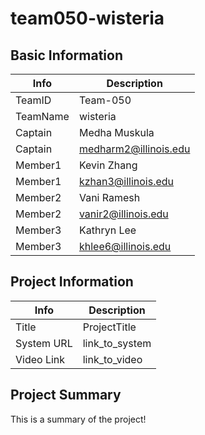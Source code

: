 # team050-wisteria

## Basic Information

| Info     | Description           |
| -------- | --------------------- |
| TeamID   | Team-050              |
| TeamName | wisteria              |
| Captain  | Medha Muskula         |
| Captain  | medharm2@illinois.edu |
| Member1  | Kevin Zhang           |
| Member1  | kzhan3@illinois.edu   |
| Member2  | Vani Ramesh           |
| Member2  | vanir2@illinois.edu   |
| Member3  | Kathryn Lee           |
| Member3  | khlee6@illinois.edu   |

## Project Information

| Info       | Description    |
| ---------- | -------------- |
| Title      | ProjectTitle   |
| System URL | link_to_system |
| Video Link | link_to_video  |

## Project Summary

This is a summary of the project!
